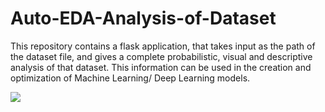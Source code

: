 # Auto-EDA-Analysis-of-Dataset

This repository contains a flask application, that takes input as the path of the dataset file, and gives a complete probabilistic, visual and descriptive analysis of that dataset. This information can be used in the creation and optimization of Machine Learning/ Deep Learning models.

<img src="https://github.com/AkshatRastogi-1nC0re/Auto-EDA-Analysis-of-Dataset">
